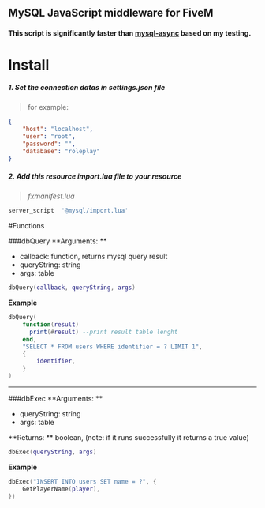 ## MySQL JavaScript middleware for FiveM

#### This script is significantly faster than [mysql-async](https://github.com/brouznouf/fivem-mysql-async 'mysql-async') based on my testing.

# Install

##### 1. Set the connection datas in settings.json file

> for example:

```json
{
    "host": "localhost",
    "user": "root",
    "password": "",
    "database": "roleplay"
}
```

##### 2. Add this resource import.lua file to your resource

> _fxmanifest.lua_

```lua
server_script  '@mysql/import.lua'
```

#Functions

###dbQuery
**Arguments: **

-   callback: function, returns mysql query result
-   queryString: string
-   args: table

```lua
dbQuery(callback, queryString, args)
```

**Example**

```lua
dbQuery(
	function(result)
	  print(#result) --print result table lenght
	end,
	"SELECT * FROM users WHERE identifier = ? LIMIT 1",
	{
		identifier,
	}
)
```

---

###dbExec
**Arguments: **

-   queryString: string
-   args: table

**Returns: **
boolean, (note: if it runs successfully it returns a true value)

```lua
dbExec(queryString, args)
```

**Example**

```lua
dbExec("INSERT INTO users SET name = ?", {
	GetPlayerName(player),
})
```
